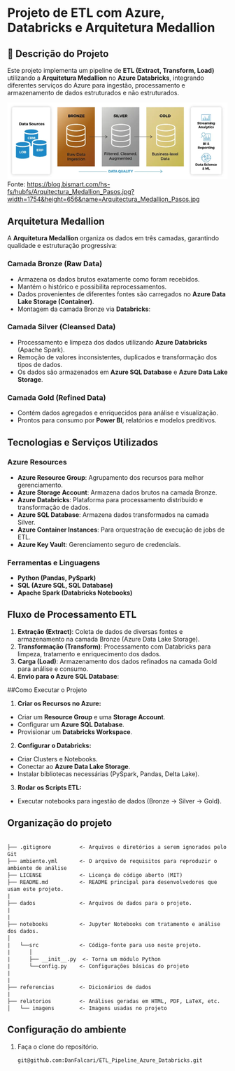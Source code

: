 # Projeto de ETL com Azure, Databricks e Arquitetura Medallion

## 📌 Descrição do Projeto

Este projeto implementa um pipeline de **ETL (Extract, Transform, Load)** utilizando a **Arquitetura Medallion** no **Azure Databricks**, integrando diferentes serviços do Azure para ingestão, processamento e armazenamento de dados estruturados e não estruturados.

![imagem](imagens/Medallion_Architecture.PNG)
Fonte: https://blog.bismart.com/hs-fs/hubfs/Arquitectura_Medallion_Pasos.jpg?width=1754&height=656&name=Arquitectura_Medallion_Pasos.jpg

##  Arquitetura Medallion

A **Arquitetura Medallion** organiza os dados em três camadas, garantindo qualidade e estruturação progressiva:

###  Camada Bronze (Raw Data)

- Armazena os dados brutos exatamente como foram recebidos.
- Mantém o histórico e possibilita reprocessamentos.
- Dados provenientes de diferentes fontes são carregados no **Azure Data Lake Storage (Container)**.
- Montagem da camada Bronze via **Databricks**:

###  Camada Silver (Cleansed Data)

- Processamento e limpeza dos dados utilizando **Azure Databricks** (Apache Spark).
- Remoção de valores inconsistentes, duplicados e transformação dos tipos de dados.
- Os dados são armazenados em **Azure SQL Database** e **Azure Data Lake Storage**.

###  Camada Gold (Refined Data)

- Contém dados agregados e enriquecidos para análise e visualização.
- Prontos para consumo por **Power BI**, relatórios e modelos preditivos.

##  Tecnologias e Serviços Utilizados

###  **Azure Resources**

- **Azure Resource Group**: Agrupamento dos recursos para melhor gerenciamento.
- **Azure Storage Account**: Armazena dados brutos na camada Bronze.
- **Azure Databricks**: Plataforma para processamento distribuído e transformação de dados.
- **Azure SQL Database**: Armazena dados transformados na camada Silver.
- **Azure Container Instances**: Para orquestração de execução de jobs de ETL.
- **Azure Key Vault**: Gerenciamento seguro de credenciais.

###  **Ferramentas e Linguagens**

- **Python (Pandas, PySpark)**
- **SQL (Azure SQL, SQL Database)**
- **Apache Spark (Databricks Notebooks)**

##  Fluxo de Processamento ETL

1. **Extração (Extract)**: Coleta de dados de diversas fontes e armazenamento na camada Bronze (Azure Data Lake Storage).
2. **Transformação (Transform)**: Processamento com Databricks para limpeza, tratamento e enriquecimento dos dados.
3. **Carga (Load)**: Armazenamento dos dados refinados na camada Gold para análise e consumo.
4. **Envio para o Azure SQL Database**:

##Como Executar o Projeto

1. **Criar os Recursos no Azure:**
- Criar um **Resource Group** e uma **Storage Account**.
- Configurar um **Azure SQL Database**.
- Provisionar um **Databricks Workspace**.
     
2. **Configurar o Databricks:**
- Criar Clusters e Notebooks.
- Conectar ao **Azure Data Lake Storage**.
- Instalar bibliotecas necessárias (PySpark, Pandas, Delta Lake).
     
3. **Rodar os Scripts ETL:**
- Executar notebooks para ingestão de dados (Bronze → Silver → Gold).


## Organização do projeto

```

├── .gitignore         <- Arquivos e diretórios a serem ignorados pelo Git
├── ambiente.yml       <- O arquivo de requisitos para reproduzir o ambiente de análise
├── LICENSE            <- Licença de código aberto (MIT)
├── README.md          <- README principal para desenvolvedores que usam este projeto.
|
├── dados              <- Arquivos de dados para o projeto.
|
|
├── notebooks          <- Jupyter Notebooks com tratamento e análise dos dados.
│
|   └──src             <- Código-fonte para uso neste projeto.
|      │
|      ├── __init__.py  <- Torna um módulo Python
|      └──config.py    <- Configurações básicas do projeto
|    
|
├── referencias        <- Dicionários de dados
|
├── relatorios         <- Análises geradas em HTML, PDF, LaTeX, etc.
│   └── imagens        <- Imagens usadas no projeto
```

## Configuração do ambiente

1. Faça o clone do repositório.

    ```bash
    git@github.com:DanFalcari/ETL_Pipeline_Azure_Databricks.git
    ```
